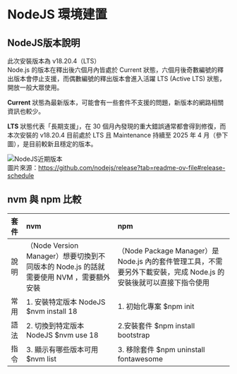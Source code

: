 # NodeJS 環境建置 

## NodeJS版本說明    

此次安裝版本為 v18.20.4（LTS）        
 Node.js 的版本在釋出後六個月內皆處於 Current 狀態，六個月後奇數編號的釋出版本會停止支援，而偶數編號的釋出版本會進入活躍 LTS (Active LTS) 狀態，開放一般大眾使用。         

**Current** 狀態為最新版本，可能會有一些套件不支援的問題，新版本的網路相關資訊也較少。

**LTS** 狀態代表「長期支援」，在 30 個月內發現的重大錯誤通常都會得到修復，而本次安裝的 v18.20.4 目前處於 LTS 且 Maintenance 持續至 2025 年 4 月（參下圖），是目前較新且穩定的版本。

![NodeJS近期版本](../assets/week-02/img/ "NodeJS-version")     
圖片來源：https://github.com/nodejs/release?tab=readme-ov-file#release-schedule


## nvm 與 npm 比較



|  套件  | nvm  |  npm |
| :---- | :---- | :---- |
| 說明 | （Node Version Manager）想要切換到不同版本的 Node.js 的話就需要使用 NVM ，需要額外安裝| （Node Package Manager）是 Node.js 內的套件管理工具，不需要另外下載安裝，完成 Node.js 的安裝後就可以直接下指令使用 |
| 常用 | 1. 安裝特定版本 NodeJS             $nvm install 18           | 1. 初始化專案             $npm init            |
| 語法 | 2.  切換到特定版本 NodeJS           $nvm use 18 | 2.安裝套件           $npm install bootstrap    |
|  指令 | 3. 顯示有哪些版本可用     $nvm list    | 3. 移除套件      $npm uninstall fontawesome|